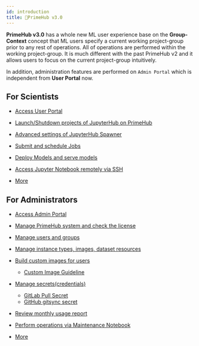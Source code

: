 ```yaml
---
id: introduction
title: 🌟PrimeHub v3.0
---
```


**PrimeHub v3.0** has a whole new ML user experience base on the **Group-Context** concept that ML users specify a current working project-group prior to any rest of operations. All of operations are performed within the working project-group. It is much different with the past PrimeHub v2 and it allows users to focus on the current project-group intuitively.

In addition, administration features are performed on `Admin Portal` which is independent from **User Portal** now.

## For Scientists

+ [Access User Portal](quickstart/login-portal-user.md)

+ [Launch/Shutdown projects of JupyterHub on PrimeHub](quickstart/launch-project)

+ [Advanced settings of JupyterHub Spawner](user-advanced-setting)
  
+ [Submit and schedule Jobs](job-submission-feature)

+ [Deploy Models and serve models](model-deployment-feature)

+ [Access Jupyter Notebook remotely via SSH](guide_manual/ssh-config)

+ [More](getting-started-user)

## For Administrators

+ [Access Admin Portal](quickstart/login-portal-admin)

+ [Manage PrimeHub system and check the license](guide_manual/admin-system)

+ [Manage users and groups](guide_manual/admin-user)

+ [Manage instance types, images, dataset resources](guide_manual/admin-instancetype)

+ [Build custom images for users](guide_manual/admin-build-image)
  + [Custom Image Guideline](guide_manual/custom-image-guideline)

+ [Manage secrets(credentials)](guide_manual/admin-secret.md) 

  + [GitLab Pull Secret](quickstart/secret-pull-image)
  + [GitHub gitsync secret](quickstart/secret-gitsync)

+ [Review monthly usage report](guide_manual/admin-report)

+ [Perform operations via Maintenance Notebook](maintenance)

+ [More](getting-started-admin)
